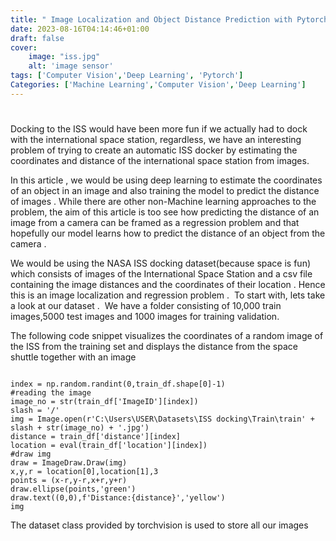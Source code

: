 ```yaml
---
title: " Image Localization and Object Distance Prediction with Pytorch."
date: 2023-08-16T04:14:46+01:00
draft: false
cover:
    image: "iss.jpg"
    alt: 'image sensor'
tags: ['Computer Vision','Deep Learning', 'Pytorch']
Categories: ['Machine Learning','Computer Vision','Deep Learning']
---
```


#
Docking to the ISS would have been more fun if we actually had to dock with the international space station, regardless, we have an interesting problem of trying to create an automatic ISS docker by estimating the coordinates and distance of the international space station from images. 


In this article , we would be using deep learning to estimate the coordinates of an object in an image and also training the model to predict the distance of images . While there are other non-Machine learning approaches to the problem, the aim of this article is too see how predicting the distance of an image from a camera can be framed as a regression problem and that hopefully our model learns how to predict the distance of an object from the camera .
<image> 

We would be using the NASA ISS docking dataset(because space is fun) which consists of images of the International Space Station and a csv file containing the image distances and the coordinates of their location . Hence this is an image localization and regression problem . 
To start with, lets take a look at our dataset . 
We have a folder consisting of 10,000 train images,5000 test images and 1000 images for training validation. 

The following code snippet visualizes the coordinates of a random image of the ISS from the training set and displays the distance from the space shuttle together with an image

<image>

```
index = np.random.randint(0,train_df.shape[0]-1)
#reading the image
image_no = str(train_df['ImageID'][index])
slash = '/'
img = Image.open(r'C:\Users\USER\Datasets\ISS docking\Train\train' + slash + str(image_no) + '.jpg')
distance = train_df['distance'][index]
location = eval(train_df['location'][index])
#draw img
draw = ImageDraw.Draw(img)
x,y,r = location[0],location[1],3
points = (x-r,y-r,x+r,y+r)
draw.ellipse(points,'green')
draw.text((0,0),f'Distance:{distance}','yellow')
img 
```
The dataset class provided by torchvision is used to store all our images